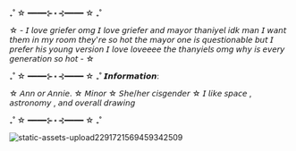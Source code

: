 ₊˚ ☆ ━━━━⊱⋆⊰━━━━ ☆ ₊˚

☆ - 𝘐 𝘭𝘰𝘷𝘦 𝘨𝘳𝘪𝘦𝘧𝘦𝘳 𝘰𝘮𝘨 𝘐 𝘭𝘰𝘷𝘦 𝘨𝘳𝘪𝘦𝘧𝘦𝘳 𝘢𝘯𝘥 𝘮𝘢𝘺𝘰𝘳 𝘵𝘩𝘢𝘯𝘪𝘺𝘦𝘭 𝘪𝘥𝘬 𝘮𝘢𝘯 𝘐 𝘸𝘢𝘯𝘵 𝘵𝘩𝘦𝘮 𝘪𝘯 𝘮𝘺 𝘳𝘰𝘰𝘮 𝘵𝘩𝘦𝘺'𝘳𝘦 𝘴𝘰 𝘩𝘰𝘵 𝘵𝘩𝘦 𝘮𝘢𝘺𝘰𝘳 𝘰𝘯𝘦 𝘪𝘴 𝘲𝘶𝘦𝘴𝘵𝘪𝘰𝘯𝘢𝘣𝘭𝘦 𝘣𝘶𝘵 𝘐 𝘱𝘳𝘦𝘧𝘦𝘳 𝘩𝘪𝘴 𝘺𝘰𝘶𝘯𝘨 𝘷𝘦𝘳𝘴𝘪𝘰𝘯 𝘐 𝘭𝘰𝘷𝘦 𝘭𝘰𝘷𝘦𝘦𝘦𝘦 𝘵𝘩𝘦 𝘵𝘩𝘢𝘯𝘺𝘪𝘦𝘭𝘴 𝘰𝘮𝘨 𝘸𝘩𝘺 𝘪𝘴 𝘦𝘷𝘦𝘳𝘺 𝘨𝘦𝘯𝘦𝘳𝘢𝘵𝘪𝘰𝘯 𝘴𝘰 𝘩𝘰𝘵 - ☆

₊˚ ☆ ━━━━⊱⋆⊰━━━━ ☆ ₊˚
       𝙄𝙣𝙛𝙤𝙧𝙢𝙖𝙩𝙞𝙤𝙣:

☆ 𝘈𝘯𝘯 𝘰𝘳 𝘈𝘯𝘯𝘪𝘦.
☆ 𝘔𝘪𝘯𝘰𝘳
☆ 𝘚𝘩𝘦/𝘩𝘦𝘳 𝘤𝘪𝘴𝘨𝘦𝘯𝘥𝘦𝘳
☆ 𝘐 𝘭𝘪𝘬𝘦 𝘴𝘱𝘢𝘤𝘦 , 𝘢𝘴𝘵𝘳𝘰𝘯𝘰𝘮𝘺 , 𝘢𝘯𝘥 𝘰𝘷𝘦𝘳𝘢𝘭𝘭 𝘥𝘳𝘢𝘸𝘪𝘯𝘨

₊˚ ☆ ━━━━⊱⋆⊰━━━━ ☆ ₊˚

![static-assets-upload2291721569459342509](https://github.com/user-attachments/assets/d2b8ab55-56dc-4285-81bc-87e53ca621b2)
